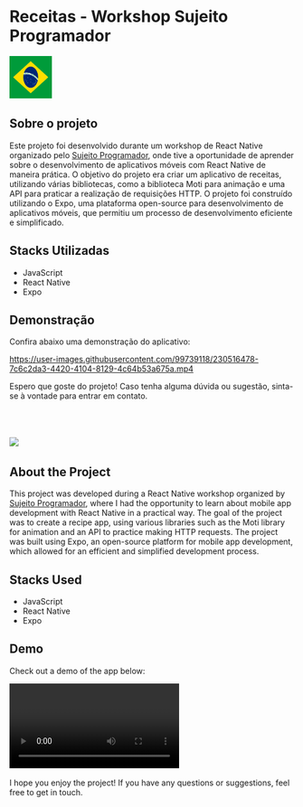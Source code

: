 <h1>Receitas - Workshop Sujeito Programador</h1>

<img src="https://raw.githubusercontent.com/hampusborgos/country-flags/ba2cf4101bf029d2ada26da2f95121de74581a4d/svg/br.svg"  width="75" height="75">  <img/>
<h2>Sobre o projeto</h2>
<p>Este projeto foi desenvolvido durante um workshop de React Native organizado pelo <a href="https://github.com/sujeitoprogramador">Sujeito Programador</a>, onde tive a oportunidade de aprender sobre o desenvolvimento de aplicativos móveis com React Native de maneira prática. O objetivo do projeto era criar um aplicativo de receitas, utilizando várias bibliotecas, como a biblioteca Moti para animação e uma API para praticar a realização de requisições HTTP. O projeto foi construído utilizando o Expo, uma plataforma open-source para desenvolvimento de aplicativos móveis, que permitiu um processo de desenvolvimento eficiente e simplificado.</p>

<h2>Stacks Utilizadas</h2>
<ul>
  <li>JavaScript</li>
  <li>React Native</li>
  <li>Expo</li>
</ul>

<h2>Demonstração</h2>
<p>Confira abaixo uma demonstração do aplicativo:</p>

https://user-images.githubusercontent.com/99739118/230516478-7c6c2da3-4420-4104-8129-4c64b53a675a.mp4

<p>Espero que goste do projeto! Caso tenha alguma dúvida ou sugestão, sinta-se à vontade para entrar em contato.</p>

</br></br></br>
<img src="https://raw.githubusercontent.com/stevenrskelton/flag-icon/master/png/75/country-4x3/us.png" >  <img/> 


<h2>About the Project</h2>
<p>This project was developed during a React Native workshop organized by <a href="https://github.com/sujeitoprogramador">Sujeito Programador</a>, where I had the opportunity to learn about mobile app development with React Native in a practical way. The goal of the project was to create a recipe app, using various libraries such as the Moti library for animation and an API to practice making HTTP requests. The project was built using Expo, an open-source platform for mobile app development, which allowed for an efficient and simplified development process.</p>
<h2>Stacks Used</h2>
<ul>
  <li>JavaScript</li>
  <li>React Native</li>
  <li>Expo</li>
</ul>
<h2>Demo</h2>
<p>Check out a demo of the app below:</p>
<video src="https://user-images.githubusercontent.com/99739118/230516478-7c6c2da3-4420-4104-8129-4c64b53a675a.mp4" controls></video>

<p>I hope you enjoy the project! If you have any questions or suggestions, feel free to get in touch.</p>

